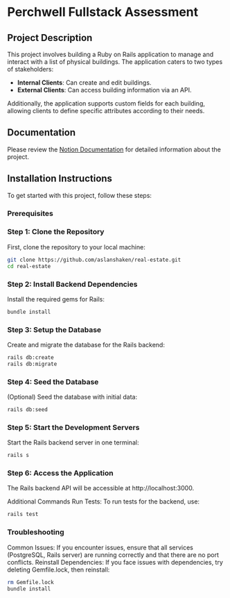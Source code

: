 # Perchwell Fullstack Assessment

## Project Description
This project involves building a Ruby on Rails application to manage and interact with a list of physical buildings. The application caters to two types of stakeholders:
- **Internal Clients**: Can create and edit buildings.
- **External Clients**: Can access building information via an API.

Additionally, the application supports custom fields for each building, allowing clients to define specific attributes according to their needs.

## Documentation
Please review the [Notion Documentation](https://succulent-tortoise-2a9.notion.site/Perchwell-Assessment-a4fca24109b448c8b90807ae6433189b?pvs=4) for detailed information about the project.

## Installation Instructions

To get started with this project, follow these steps:

### Prerequisites

### Step 1: Clone the Repository

First, clone the repository to your local machine:

```bash
git clone https://github.com/aslanshaken/real-estate.git
cd real-estate
```

### Step 2: Install Backend Dependencies
Install the required gems for Rails:

```bash
bundle install
```

### Step 3: Setup the Database
Create and migrate the database for the Rails backend:

```bash
rails db:create
rails db:migrate
```

### Step 4: Seed the Database
(Optional) Seed the database with initial data:

```bash
rails db:seed
```

### Step 5: Start the Development Servers
Start the Rails backend server in one terminal:

```bash
rails s
```

### Step 6: Access the Application
The Rails backend API will be accessible at http://localhost:3000.

Additional Commands
Run Tests: To run tests for the backend, use:

```bash
rails test
```


### Troubleshooting
Common Issues: If you encounter issues, ensure that all services (PostgreSQL, Rails server) are running correctly and that there are no port conflicts.
Reinstall Dependencies: If you face issues with dependencies, try deleting Gemfile.lock, then reinstall:

```bash
rm Gemfile.lock
bundle install
```